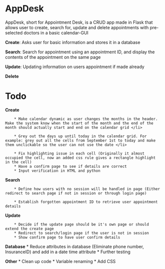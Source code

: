 # AppDesk
AppDesk, short for Appointment Desk, is a CRUD app made in Flask that allows user to create, search for, update and delete appointments with pre-selected doctors in a basic calendar-GUI

<b>Create</b>: Asks user for basic information and stores it in a database

<b>Search</b>: Search for appointment using an appointment ID, and display the contents of the appointment on the same page

<b>Update</b>: Updating information on users appointment if made already

<b>Delete</b>


# Todo

**Create**

    
        * Make calendar dynamic as user changes the months in the header. Make the system know when the start of the month and the end of the month should actually start and end on the calendar grid </li>

        * Grey out the days up until today in the calendar grid. For example: grey out all the cells from September 1st to today and make them unclickable so the user can not use the date </li> 

        * Fix highlighting issue in each cell (Originally it almost occupied the cell, now an added css rule gives a rectangle highlight in the cell)
        * Have a confirm page to see if details are correct
        * Input verification in HTML and python


**Search**

        * Define how users with no session will be handled in page (Either redirect to search page if not in session or through login page)

        * Establish forgotten appointment ID to retrieve user appointment details


**Update**

        * Decide if the update page should be it's own page or should extend the create page
        * Redirect to search/login page if the user is not in session
        * Show confirm page to have user confirm details

**Database**
        * Reduce attributes in database (Eliminate phone number, InsuranceID) and add in a date time attribute
        * Further testing

**Other**
        * Clean up code
        * Variable renaming
        * Add CSS

